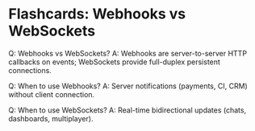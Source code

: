 # Flashcards: Webhooks vs WebSockets

Q: Webhooks vs WebSockets?
A: Webhooks are server-to-server HTTP callbacks on events; WebSockets provide full-duplex persistent connections.

Q: When to use Webhooks?
A: Server notifications (payments, CI, CRM) without client connection.

Q: When to use WebSockets?
A: Real-time bidirectional updates (chats, dashboards, multiplayer).
